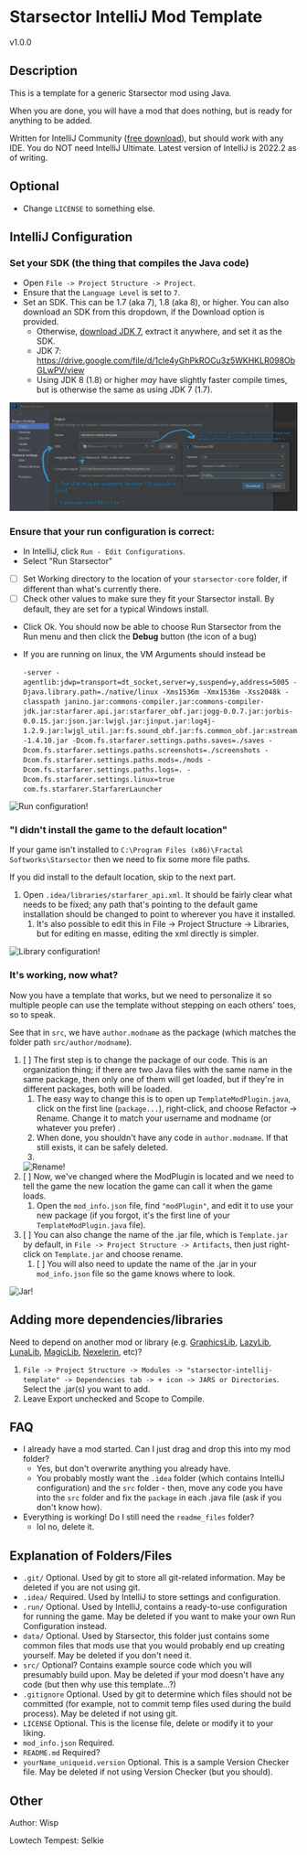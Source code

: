 # Starsector IntelliJ Mod Template

v1.0.0

## Description

This is a template for a generic Starsector mod using Java.

When you are done, you will have a mod that does nothing, but is ready for anything to be added.

Written for IntelliJ Community ([free download](https://www.jetbrains.com/idea/download)), but should work with any IDE.
You do NOT need IntelliJ Ultimate. Latest version of IntelliJ is 2022.2 as of writing.

## Optional

- Change `LICENSE` to something else.

## IntelliJ Configuration

### Set your SDK (the thing that compiles the Java code)

- Open `File -> Project Structure -> Project`.
- Ensure that the `Language Level` is set to `7`.
- Set an SDK. This can be 1.7 (aka 7), 1.8 (aka 8), or higher. You can also download an SDK from this dropdown, if the Download option is provided.
  - Otherwise, [download JDK 7](https://drive.google.com/file/d/1cle4yGhPkROCu3z5WKHKLR098ObGLwPV/view), extract it anywhere, and set it as the SDK.
  - JDK 7: https://drive.google.com/file/d/1cle4yGhPkROCu3z5WKHKLR098ObGLwPV/view
  - Using JDK 8 (1.8) or higher _may_ have slightly faster compile times, but is otherwise the same as using JDK 7 (1.7).

![SDKs!](readme_files/intellij-sdk.png "SDKs")

### Ensure that your run configuration is correct:

- In IntelliJ, click `Run - Edit Configurations`.
- Select "Run Starsector"
- [ ] Set Working directory to the location of your `starsector-core` folder, if different than what's currently there.
- [ ] Check other values to make sure they fit your Starsector install. By default, they are set for a typical Windows
  install.
- Click Ok. You should now be able to choose Run Starsector from the Run menu and then click the **Debug** button (the icon
  of a bug)
- If you are running on linux, the VM Arguments should instead be

  ```-server -agentlib:jdwp=transport=dt_socket,server=y,suspend=y,address=5005 -Djava.library.path=./native/linux -Xms1536m -Xmx1536m -Xss2048k -classpath janino.jar:commons-compiler.jar:commons-compiler-jdk.jar:starfarer.api.jar:starfarer_obf.jar:jogg-0.0.7.jar:jorbis-0.0.15.jar:json.jar:lwjgl.jar:jinput.jar:log4j-1.2.9.jar:lwjgl_util.jar:fs.sound_obf.jar:fs.common_obf.jar:xstream-1.4.10.jar -Dcom.fs.starfarer.settings.paths.saves=./saves -Dcom.fs.starfarer.settings.paths.screenshots=./screenshots -Dcom.fs.starfarer.settings.paths.mods=./mods -Dcom.fs.starfarer.settings.paths.logs=. -Dcom.fs.starfarer.settings.linux=true com.fs.starfarer.StarfarerLauncher```

![Run configuration!](readme_files/intellij-run.png "Run configuration")

### "I didn't install the game to the default location"

If your game isn't installed to `C:\Program Files (x86)\Fractal Softworks\Starsector` then we need to fix some more file paths.

If you did install to the default location, skip to the next part.

1. Open `.idea/libraries/starfarer_api.xml`. It should be fairly clear what needs to be fixed; any path that's pointing to the default game installation should be changed to point to wherever you have it installed.
   1. It's also possible to edit this in File -> Project Structure -> Libraries, but for editing en masse, editing the xml directly is simpler.

![Library configuration!](readme_files/intellij-libs.png "Library configuration")

### It's working, now what?

Now you have a template that works, but we need to personalize it so multiple people can use the template without
stepping on each others' toes, so to speak.

See that in `src`, we have `author.modname` as the package (which matches the folder path `src/author/modname`).

1. [ ] The first step is to change the package of our code. This is an organization thing; if there are two Java files
   with
   the same name in the same package, then only one of them will get loaded, but if they're in different packages, both
   will be loaded.
    1. The easy way to change this is to open up `TemplateModPlugin.java`, click on the first line (`package...`),
       right-click, and choose Refactor -> Rename. Change it to match your username and modname (or whatever you prefer)
       .
    2. When done, you shouldn't have any code in `author.modname`. If that still exists, it can be safely deleted.
    3. 
   ![Rename!](readme_files/intellij-rename.png "Rename")
2. [ ] Now, we've changed where the ModPlugin is located and we need to tell the game the new location the game can call
   it
   when the game loads.
    1. Open the `mod_info.json` file, find `"modPlugin"`, and edit it to use your new package (if you forgot, it's the
       first line of your `TemplateModPlugin.java` file).
3. [ ] You can also change the name of the .jar file, which is `Template.jar` by default, in `File -> Project Structure -> Artifacts`, then just right-click on `Template.jar` and choose rename.
   1. [ ] You will also need to update the name of the .jar in your `mod_info.json` file so the game knows where to look.

![Jar!](readme_files/intellij-artifact.png "Jar")

## Adding more dependencies/libraries

Need to depend on another mod or library (e.g. [GraphicsLib], [LazyLib], [LunaLib], [MagicLib], [Nexelerin], etc)?

1. `File -> Project Structure -> Modules -> "starsector-intellij-template" -> Dependencies tab -> + icon -> JARS or
   Directories`. Select the .jar(s) you want to add.
2. Leave Export unchecked and Scope to Compile.

## FAQ

- I already have a mod started. Can I just drag and drop this into my mod folder?
    - Yes, but don't overwrite anything you already have.
    - You probably mostly want the `.idea` folder (which contains IntelliJ configuration) and the `src` folder - then,
      move any code you have into the `src` folder and fix the `package` in each .java file (ask if you don't know how).
- Everything is working! Do I still need the `readme_files` folder?
  - lol no, delete it.

## Explanation of Folders/Files

- `.git/` Optional. Used by git to store all git-related information. May be deleted if you are not using git.
- `.idea/` Required. Used by IntelliJ to store settings and configuration.
- `.run/` Optional. Used by IntelliJ, contains a ready-to-use configuration for running the game. May be deleted if you
  want to make your own Run Configuration instead.
- `data/` Optional. Used by Starsector, this folder just contains some common files that mods use that you would
  probably end up creating yourself. May be deleted if you don't need it.
- `src/` Optional? Contains example source code which you will presumably build upon. May be deleted if your mod doesn't
  have any code (but then why use this template...?)
- `.gitignore` Optional. Used by git to determine which files should not be committed (for example, not to commit temp
  files used during the build process). May be deleted if not using git.
- `LICENSE` Optional. This is the license file, delete or modify it to your liking.
- `mod_info.json` Required.
- `README.md` Required?
- `yourName_uniqueid.version` Optional. This is a sample Version Checker file. May be deleted if not using Version
  Checker (but you should).

## Other

Author: Wisp

Lowtech Tempest: Selkie

[GraphicsLib]: https://fractalsoftworks.com/forum/index.php?topic=10982.0
[MagicLib]: https://github.com/MagicLibStarsector/MagicLib/
[LazyLib]: https://github.com/LazyWizard/lazylib/
[LunaLib]: https://github.com/Lukas22041/LunaLib/
[Nexelerin]: https://github.com/Histidine91/Nexerelin/
